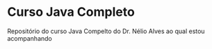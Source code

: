 # Curso Java Completo
 Repositório do curso Java Compelto do Dr. Nélio Alves ao qual estou acompanhando

